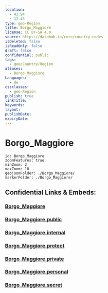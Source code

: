 ```yaml
---
location:
  - 43.94
  - 12.43
type: geo-Region
title: Borgo_Maggiore
license: CC BY-SA 4.0
source: https://datahub.io/core/country-codes
isDeleted: false
isReadOnly: false
draft: false
confidential: public
tags:
  - geo/Country/Region
aliases:
  - Borgo_Maggiore
Languages:
  - de
cssclasses:
  - geo-Region
publish: true
linkTitle:
keywords:
layout:
publishDate:
expiryDate:
---
```


# Borgo_Maggiore

```leaflet
id: Borgo_Maggiore
zoomFeatures: true 
minZoom: 2 
maxZoom: 18
geojsonFolder: ./Borgo_Maggiore/
markerFolder: ./Borgo_Maggiore/
```


## Confidential Links & Embeds: 

### [Borgo_Maggiore](/_Standards/Earth/Continent/Europe/Europe~South/San_Marino/Castelli~San_Marino/Borgo_Maggiore.md) 

### [Borgo_Maggiore.public](/_public/Earth/Continent/Europe/Europe~South/San_Marino/Castelli~San_Marino/Borgo_Maggiore.public.md) 

### [Borgo_Maggiore.internal](/_internal/Earth/Continent/Europe/Europe~South/San_Marino/Castelli~San_Marino/Borgo_Maggiore.internal.md) 

### [Borgo_Maggiore.protect](/_protect/Earth/Continent/Europe/Europe~South/San_Marino/Castelli~San_Marino/Borgo_Maggiore.protect.md) 

### [Borgo_Maggiore.private](/_private/Earth/Continent/Europe/Europe~South/San_Marino/Castelli~San_Marino/Borgo_Maggiore.private.md) 

### [Borgo_Maggiore.personal](/_personal/Earth/Continent/Europe/Europe~South/San_Marino/Castelli~San_Marino/Borgo_Maggiore.personal.md) 

### [Borgo_Maggiore.secret](/_secret/Earth/Continent/Europe/Europe~South/San_Marino/Castelli~San_Marino/Borgo_Maggiore.secret.md)

